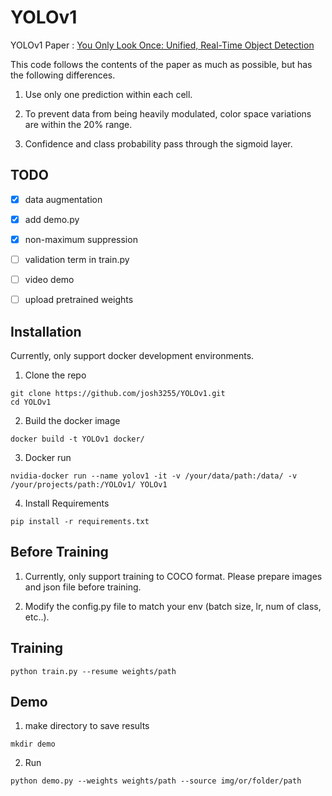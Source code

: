 # YOLOv1

YOLOv1 Paper : [You Only Look Once: Unified, Real-Time Object Detection](https://arxiv.org/abs/1506.02640)

This code follows the contents of the paper as much as possible, but has the following differences.

1. Use only one prediction within each cell.

2. To prevent data from being heavily modulated, color space variations are within the 20% range.

3. Confidence and class probability pass through the sigmoid layer.


## TODO

- [x] data augmentation
- [x] add demo.py
- [x] non-maximum suppression
- [ ] validation term in train.py
- [ ] video demo
- [ ] upload pretrained weights


## Installation

Currently, only support docker development environments.

1. Clone the repo

``` shell
git clone https://github.com/josh3255/YOLOv1.git
cd YOLOv1
```

2. Build the docker image

``` shell
docker build -t YOLOv1 docker/
```

3. Docker run

``` shell
nvidia-docker run --name yolov1 -it -v /your/data/path:/data/ -v /your/projects/path:/YOLOv1/ YOLOv1
```

4. Install Requirements

``` shell
pip install -r requirements.txt
```


## Before Training

1. Currently, only support training to COCO format. Please prepare images and json file before training.

2. Modify the config.py file to match your env (batch size, lr, num of class, etc..).


## Training

``` shell
python train.py --resume weights/path
```


## Demo

1. make directory to save results

``` shell
mkdir demo
```

2. Run

```shell
python demo.py --weights weights/path --source img/or/folder/path
```

